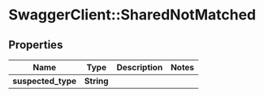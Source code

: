 # SwaggerClient::SharedNotMatched

## Properties
Name | Type | Description | Notes
------------ | ------------- | ------------- | -------------
**suspected_type** | **String** |  | 


